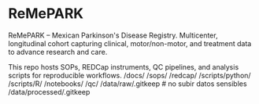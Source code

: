 # ReMePARK
ReMePARK – Mexican Parkinson's Disease Registry. Multicenter, longitudinal cohort capturing clinical, motor/non-motor, and treatment data to advance research and care. 

This repo hosts SOPs, REDCap instruments, QC pipelines, and analysis scripts for reproducible workflows.
/docs/
/sops/
/redcap/
/scripts/python/
/scripts/R/
/notebooks/
/qc/
/data/raw/.gitkeep        # no subir datos sensibles
/data/processed/.gitkeep
